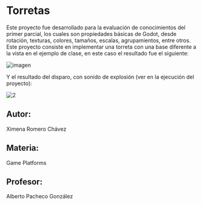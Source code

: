 # Torretas
Este proyecto fue desarrollado para la evaluación de conocimientos del primer parcial, los cuales son propiedades básicas de Godot, desde rotación, texturas, colores, tamaños, escalas, agrupamientos, entre otros. Este proyecto consiste en implementar una torreta con una base diferente a la vista en el ejemplo de clase, en este caso el resultado fue el siguiente:

![imagen](https://user-images.githubusercontent.com/45503812/192073700-38e12972-95a7-436d-82da-5a18b2497fa0.jpg)

Y el resultado del disparo, con sonido de explosión (ver en la ejecución del proyecto):

![2](https://user-images.githubusercontent.com/45503812/192073779-66bb4d61-5244-4010-9618-12478fb2ccf7.jpg)

## Autor:
Ximena Romero Chávez

## Materia:
Game Platforms

## Profesor:
Alberto Pacheco González
